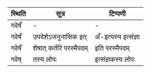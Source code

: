 | स्थिति | सूत्र | टिप्पणी |
| ----- | ------- | ------ |
| गवेषँ | - | - |
| गवेषँ | उपदेशेऽजनुनासिक इत् | अँ-इत्यस्य इत्संज्ञा |
| गवेषँ | शेषात् कर्तरि परस्मैपदम् | इति परस्मैपदम् |
| गवेष् | तस्य लोपः | इत्संज्ञकस्य लोपः |
